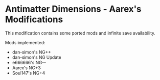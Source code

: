 # Antimatter Dimensions - Aarex's Modifications

This modification contains some ported mods and infinite save availability.

Mods implemented:
- dan-simon's NG++
- dan-simon's NG Update
- e666666's NG--
- Aarex's NG+3
- Soul147's NG+4

